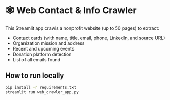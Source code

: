# 🕸️ Web Contact & Info Crawler

This Streamlit app crawls a nonprofit website (up to 50 pages) to extract:

- Contact cards (with name, title, email, phone, LinkedIn, and source URL)
- Organization mission and address
- Recent and upcoming events
- Donation platform detection
- List of all emails found

## How to run locally

```bash
pip install -r requirements.txt
streamlit run web_crawler_app.py
